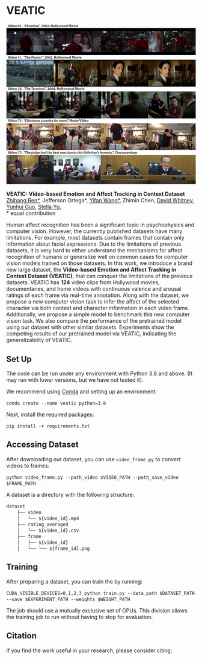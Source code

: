 # VEATIC

![PyTorch Usage](assets/preview.png)

<!-- ### [Preprint](https://arxiv.org/abs/2206.11404) | [Kaggle](https://www.kaggle.com/datasets/alexanderliao/artbench10) | [Papers With Code](https://paperswithcode.com/dataset/artbench-10) -->

**VEATIC: Video-based Emotion and Affect Tracking in Context Dataset**<br/>
[Zhihang Ren*](https://albuspeter.github.io/"), Jefferson Ortega*, [Yifan Wang*](https://yfwang.me/), Zhimin Chen,
[David Whitney](https://whitneylab.berkeley.edu/people/dave.html), 
[Yunhui Guo](https://yunhuiguo.github.io/), 
[Stella Yu](https://web.eecs.umich.edu/~stellayu/), 
<br/>
\* equal contribution

Human affect recognition has been a significant topic in psychophysics and computer vision. However, the currently published datasets have many limitations. For example, most datasets contain frames that contain only information about facial expressions. Due to the limitations of previous datasets, it is very hard to either understand the mechanisms for affect recognition of humans or generalize well on common cases for computer vision models trained on those datasets. In this work, we introduce a brand new large dataset, the **Video-based Emotion and Affect Tracking in Context Dataset (VEATIC)**, that can conquer the limitations of the previous datasets. VEATIC has **124** video clips from Hollywood movies, documentaries, and home videos with continuous valence and arousal ratings of each frame via real-time annotation. Along with the dataset, we propose a new computer vision task to infer the affect of the selected character via both context and character information in each video frame. Additionally, we propose a simple model to benchmark this new computer vision task. We also compare the performance of the pretrained model using our dataset with other similar datasets. Experiments show the competing results of our pretrained model via VEATIC, indicating the generalizability of VEATIC.

## Set Up

The code can be run under any environment with Python 3.8 and above.
(It may run with lower versions, but we have not tested it).

We recommend using [Conda](https://docs.conda.io/en/latest/) and setting up an environment:

    conda create --name veatic python=3.8

Next, install the required packages:

    pip install -r requirements.txt

## Accessing Dataset

<!-- * [Metadata](https://artbench.eecs.berkeley.edu/files/ArtBench-10.csv) as a csv file
* [32x32 CIFAR-python:](https://artbench.eecs.berkeley.edu/files/artbench-10-python.tar.gz) works seamlessly with implementations using [the CIFAR-10 dataset](http://www.cs.toronto.edu/~kriz/cifar.html)
* [32x32 CIFAR-binary:](https://artbench.eecs.berkeley.edu/files/artbench-10-binary.tar.gz) great compatibility with C programs, [tensorflow-datasets](https://www.tensorflow.org/datasets), etc.
* [256x256 ImageFolder](https://artbench.eecs.berkeley.edu/files/artbench-10-imagefolder.tar), [256x256 ImageFolder with train-test split](https://artbench.eecs.berkeley.edu/files/artbench-10-imagefolder-split.tar) (**recommended**) work seamlessly with PyTorch Vision's [ImageFolder implementation](https://pytorch.org/vision/stable/generated/torchvision.datasets.ImageFolder.html)
* [original size LSUN, per-style:](https://drive.google.com/drive/folders/1gWdbot6wfmvsI1UDY8WC_-vkZsK9VEhM?usp=sharing) works seamlessly with implementations using [LSUN datasets](https://www.yf.io/p/lsun) -->
After downloading our dataset, you can use `video_frame.py` to convert videos to frames:

    python video_frame.py --path_video $VIDEO_PATH --path_save_video $FRAME_PATH

A dataset is a directory with the following structure:

    dataset
        ├── video
        │   └── ${video_id}.mp4
        ├── rating_averaged
        │   └── ${video_id}.csv
        ├── frame
        │   ├── ${video_id}
        │   └── └── ${frame_id}.png

## Training
After preparing a dataset, you can train the by running:

    CUDA_VISIBLE_DEVICES=0,1,2,3 python train.py --data_path $DATASET_PATH --save $EXPERIMENT_PATH --weights $WEIGHT_PATH
 
The job should use a mutually exclusive set of GPUs. This division allows the
training job to run without having to stop for evaluation.

## Citation

If you find the work useful in your research, please consider citing:

<!-- ```bibtex
@article{liao2022artbench,
  title={The ArtBench Dataset: Benchmarking Generative Models with Artworks},
  author={Liao, Peiyuan and Li, Xiuyu and Liu, Xihui and Keutzer, Kurt},
  journal={arXiv preprint arXiv:2206.11404},
  year={2022}
}
``` -->